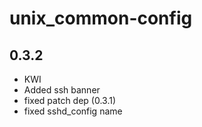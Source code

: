 unix_common-config
=================

0.3.2
-----
- KWI 
- Added ssh banner
- fixed patch dep (0.3.1)
- fixed sshd_config name
